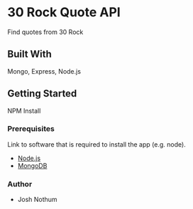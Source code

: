# 30 Rock Quote API

Find quotes from 30 Rock

## Built With

Mongo, Express, Node.js

## Getting Started

NPM Install

### Prerequisites

Link to software that is required to install the app (e.g. node).

- [Node.js](https://nodejs.org/en/)
- [MongoDB](http//www.chartjs.org/docs/latest/)

### Author
* Josh Nothum
